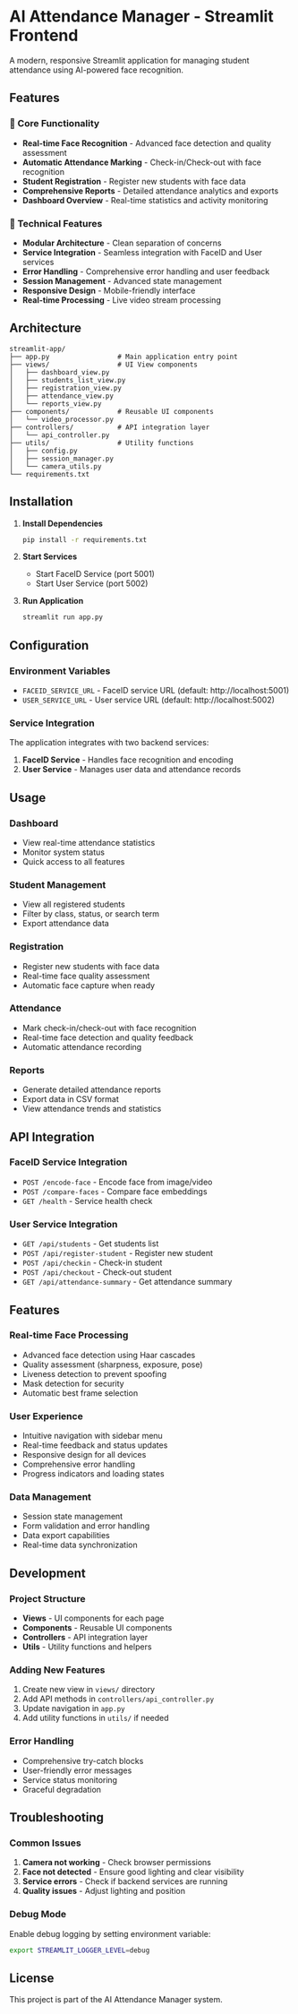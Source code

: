 # AI Attendance Manager - Streamlit Frontend

A modern, responsive Streamlit application for managing student attendance using AI-powered face recognition.

## Features

### 🎯 Core Functionality
- **Real-time Face Recognition** - Advanced face detection and quality assessment
- **Automatic Attendance Marking** - Check-in/Check-out with face recognition
- **Student Registration** - Register new students with face data
- **Comprehensive Reports** - Detailed attendance analytics and exports
- **Dashboard Overview** - Real-time statistics and activity monitoring

### 🔧 Technical Features
- **Modular Architecture** - Clean separation of concerns
- **Service Integration** - Seamless integration with FaceID and User services
- **Error Handling** - Comprehensive error handling and user feedback
- **Session Management** - Advanced state management
- **Responsive Design** - Mobile-friendly interface
- **Real-time Processing** - Live video stream processing

## Architecture

```
streamlit-app/
├── app.py                 # Main application entry point
├── views/                 # UI View components
│   ├── dashboard_view.py
│   ├── students_list_view.py
│   ├── registration_view.py
│   ├── attendance_view.py
│   └── reports_view.py
├── components/            # Reusable UI components
│   └── video_processor.py
├── controllers/           # API integration layer
│   └── api_controller.py
├── utils/                 # Utility functions
│   ├── config.py
│   ├── session_manager.py
│   └── camera_utils.py
└── requirements.txt
```

## Installation

1. **Install Dependencies**
   ```bash
   pip install -r requirements.txt
   ```

2. **Start Services**
   - Start FaceID Service (port 5001)
   - Start User Service (port 5002)

3. **Run Application**
   ```bash
   streamlit run app.py
   ```

## Configuration

### Environment Variables
- `FACEID_SERVICE_URL` - FaceID service URL (default: http://localhost:5001)
- `USER_SERVICE_URL` - User service URL (default: http://localhost:5002)

### Service Integration
The application integrates with two backend services:

1. **FaceID Service** - Handles face recognition and encoding
2. **User Service** - Manages user data and attendance records

## Usage

### Dashboard
- View real-time attendance statistics
- Monitor system status
- Quick access to all features

### Student Management
- View all registered students
- Filter by class, status, or search term
- Export attendance data

### Registration
- Register new students with face data
- Real-time face quality assessment
- Automatic face capture when ready

### Attendance
- Mark check-in/check-out with face recognition
- Real-time face detection and quality feedback
- Automatic attendance recording

### Reports
- Generate detailed attendance reports
- Export data in CSV format
- View attendance trends and statistics

## API Integration

### FaceID Service Integration
- `POST /encode-face` - Encode face from image/video
- `POST /compare-faces` - Compare face embeddings
- `GET /health` - Service health check

### User Service Integration
- `GET /api/students` - Get students list
- `POST /api/register-student` - Register new student
- `POST /api/checkin` - Check-in student
- `POST /api/checkout` - Check-out student
- `GET /api/attendance-summary` - Get attendance summary

## Features

### Real-time Face Processing
- Advanced face detection using Haar cascades
- Quality assessment (sharpness, exposure, pose)
- Liveness detection to prevent spoofing
- Mask detection for security
- Automatic best frame selection

### User Experience
- Intuitive navigation with sidebar menu
- Real-time feedback and status updates
- Responsive design for all devices
- Comprehensive error handling
- Progress indicators and loading states

### Data Management
- Session state management
- Form validation and error handling
- Data export capabilities
- Real-time data synchronization

## Development

### Project Structure
- **Views** - UI components for each page
- **Components** - Reusable UI components
- **Controllers** - API integration layer
- **Utils** - Utility functions and helpers

### Adding New Features
1. Create new view in `views/` directory
2. Add API methods in `controllers/api_controller.py`
3. Update navigation in `app.py`
4. Add utility functions in `utils/` if needed

### Error Handling
- Comprehensive try-catch blocks
- User-friendly error messages
- Service status monitoring
- Graceful degradation

## Troubleshooting

### Common Issues
1. **Camera not working** - Check browser permissions
2. **Face not detected** - Ensure good lighting and clear visibility
3. **Service errors** - Check if backend services are running
4. **Quality issues** - Adjust lighting and position

### Debug Mode
Enable debug logging by setting environment variable:
```bash
export STREAMLIT_LOGGER_LEVEL=debug
```

## License

This project is part of the AI Attendance Manager system.

